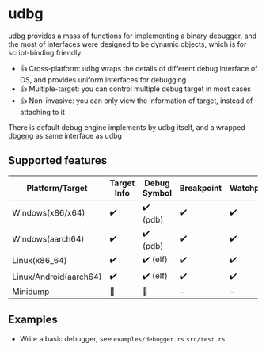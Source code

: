 
# udbg

udbg provides a mass of functions for implementing a binary debugger, and the most of interfaces were designed to be dynamic objects, which is for script-binding friendly.

- 👍 Cross-platform: udbg wraps the details of different debug interface of OS, and provides uniform interfaces for debugging
- 👍 Multiple-target: you can control multiple debug target in most cases
- 👍 Non-invasive: you can only view the information of target, instead of attaching to it

There is default debug engine implements by udbg itself, and a wrapped [dbgeng](https://docs.microsoft.com/en-us/windows-hardware/drivers/debugger/debugger-engine-overview) as same interface as udbg

## Supported features

|    Platform/Target     | Target Info | Debug Symbol | Breakpoint | Watchpoint(HWBP) | Multiple Target |
| ---------------------- | ----------- | ------------ | ---------- | ---------------- | --------------- |
| Windows(x86/x64)       | ✔️          | ✔️ (pdb)     | ✔️         | ✔️               | ✔️              |
| Windows(aarch64)       | ✔️          | ✔️ (pdb)     | ✔️         | ✔️               | ✔️              |
| Linux(x86_64)          | ✔️          | ✔️ (elf)     | ✔️         | ✔️               | ✔️              |
| Linux/Android(aarch64) | ✔️          | ✔️ (elf)     | ✔️         | ✔️               | ✔️              |
| Minidump               | 🚧           | 🚧            | -          | -                | -               |

## Examples

- Write a basic debugger, see `examples/debugger.rs` `src/test.rs`